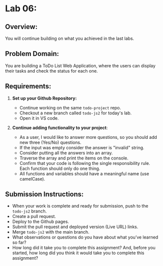 # Lab 06:

## Overview:
You will continue building on what you achieved in the last labs.

## Problem Domain:
You are building a ToDo List Web Application, where the users can display their tasks and check the status for each one.

## Requirements:

1. **Set up your Github Repository:**
   - Continue working on the same `todo-project` repo.
   - Checkout a new branch called `todo-js2` for today's lab.
   - Open it in VS code.

2. **Continue adding functionality to your project**:
   - As a user, I would like to answer more questions, so you should add new three (Yes/No) questions.
   - If the input was empty consider the answer is "invalid" string.
   - Consider putting all the answers into an array.
   - Traverse the array and print the items on the console.
   - Confirm that your code is following the single responsibility rule. Each function should only do one thing.
   - All functions and variables should have a meaningful name (use camelCase).

## Submission Instructions:
- When your work is complete and ready for submission, push to the `todo-js2` branch.
- Create a pull request.
- Deploy to the Github pages.
- Submit the pull request and deployed version (Live URL) links.
- Merge `todo-js2` with the main branch.
- What observations or questions do you have about what you’ve learned so far?
- How long did it take you to complete this assignment? And, before you started, how long did you think it would take you to complete this assignment?